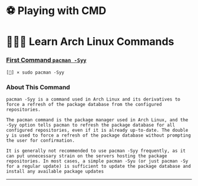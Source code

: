 # ⚽ Playing with CMD

# 🧑🏻‍💻 Learn Arch Linux Commands

### <u>First Command `pacman -Syy`</u>

```
[🔴] × sudo pacman -Syy
```

### About This Command

```
pacman -Syy is a command used in Arch Linux and its derivatives to force a refresh of the package database from the configured repositories.

The pacman command is the package manager used in Arch Linux, and the -Syy option tells pacman to refresh the package database for all configured repositories, even if it is already up-to-date. The double y is used to force a refresh of the package database without prompting the user for confirmation.

It is generally not recommended to use pacman -Syy frequently, as it can put unnecessary strain on the servers hosting the package repositories. In most cases, a simple pacman -Syu (or just pacman -Sy for a regular update) is sufficient to update the package database and install any available package updates
```

---

